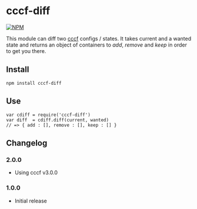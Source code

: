 # cccf-diff

[![NPM](https://nodei.co/npm/cccf-diff.png?downloads=true&downloadRank=true&stars=true)](https://nodei.co/npm/cccf-diff/)

This module can diff two [cccf](https://github.com/asbjornenge/cccf) configs / states. It takes current and a wanted state and returns an object of containers to *add*, *remove* and *keep* in order to get you there.

## Install

	npm install cccf-diff

## Use

	var cdiff = require('cccf-diff')
	var diff  = cdiff.diff(current, wanted)
	// => { add : [], remove : [], keep : [] }

## Changelog

### 2.0.0

* Using cccf v3.0.0

### 1.0.0

* Initial release
